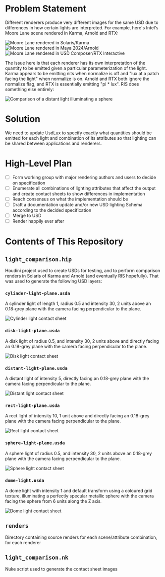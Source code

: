 # Problem Statement

Different renderers produce very different images for the same USD due to differences in how certain lights are interpreted. For example, here's Intel's Moore Lane scene rendered in Karma, Arnold and RTX:

![Moore Lane rendered in Solaris/Karma](renders/moore-lane/moore-lane_karma.jpg)
![Moore Lane rendered in Maya 2024/Arnold](renders/moore-lane/moore-lane_arnold.jpg)
![Moore Lane rendered in USD Composer/RTX Interactive](renders/moore-lane/moore-lane_rtx.jpg)

The issue here is that each renderer has its own interpretation of the quantity to be emitted given a particular parameterization of the light. Karma appears to be emitting nits when normalize is off and "lux at a patch facing the light" when normalize is on. Arnold and RTX both ignore the normalize flag, and RTX is essentially emitting "pi * lux". RIS does something else entirely:

![Comparison of a distant light illuminating a sphere](renders/distant_comparison.jpg)

# Solution
We need to update UsdLux to specify exactly what quantities should be emitted for each light and combination of its attributes so that lighting can be shared between applications and renderers.


# High-Level Plan
- [ ] Form working group with major rendering authors and users to decide on specification
- [ ] Enumerate all combinations of lighting attributes that affect the output and create contact sheets to show differences in implementation
- [ ] Reach consensus on what the implementation should be
- [ ] Draft a documentation update and/or new USD lighting Schema according to the decided specification
- [ ] Merge to USD
- [ ] Render happily ever after

# Contents of This Repository

## `light_comparison.hip`
Houdini project used to create USDs for testing, and to perform comparison renders in Solaris of Karma and Arnold (and eventually RIS hopefully). That was used to generate the following USD layers:

###  `cylinder-light-plane.usda` 
A cylinder light of length 1, radius 0.5 and intensity 30, 2 units above an 0.18-grey plane with the camera facing perpendicular to the plane.

![Cylinder light contact sheet](cylinder-light.jpg)

###  `disk-light-plane.usda` 
A disk light of radius 0.5, and intensity 30, 2 units above and directly facing an 0.18-grey plane with the camera facing perpendicular to the plane.

![Disk light contact sheet](disk-light.jpg)

###  `distant-light-plane.usda` 
A distant light of intensity 5, directly facing an 0.18-grey plane with the camera facing perpendicular to the plane.

![Distant light contact sheet](distant-light.jpg)

###  `rect-light-plane.usda` 
A rect light of intensity 10, 1 unit above and directly facing an 0.18-grey plane with the camera facing perpendicular to the plane.

![Rect light contact sheet](rect-light.jpg)

###  `sphere-light-plane.usda` 
A sphere light of radius 0.5, and intensity 30, 2 units above an 0.18-grey plane with the camera facing perpendicular to the plane.

![Sphere light contact sheet](sphere-light.jpg)

### `dome-light.usda`
A dome light with intensity 1 and default transform using a coloured grid texture, illuminating a perfectly specular metallic sphere with the camera facing the sphere from 6 units along the Z axis.

![Dome light contact sheet](dome-light.jpg)

## `renders`
Directory containing source renders for each scene/attribute combination, for each renderer

## `light_comparison.nk`
Nuke script used to generate the contact sheet images